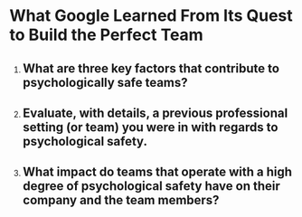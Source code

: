# What Google Learned From Its Quest to Build the Perfect Team


1. What are three key factors that contribute to psychologically safe teams?
    - 

2. Evaluate, with details, a previous professional setting (or team) you were in with regards to psychological safety.
    - 

3. What impact do teams that operate with a high degree of psychological safety have on their company and the team members?
    - 